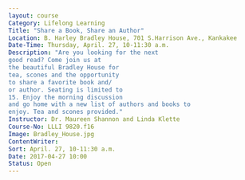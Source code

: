 ```yaml
---
layout: course
Category: Lifelong Learning
Title: "Share a Book, Share an Author"
Location: B. Harley Bradley House, 701 S.Harrison Ave., Kankakee
Date-Time: Thursday, April. 27, 10-11:30 a.m.
Description: "Are you looking for the next
good read? Come join us at
the beautiful Bradley House for
tea, scones and the opportunity
to share a favorite book and/
or author. Seating is limited to
15. Enjoy the morning discussion
and go home with a new list of authors and books to
enjoy. Tea and scones provided."
Instructor: Dr. Maureen Shannon and Linda Klette
Course-No: LLLI 9820.f16
Image: Bradley_House.jpg
ContentWriter:
Sort: April. 27, 10-11:30 a.m.
Date: 2017-04-27 10:00
Status: Open
---
```

